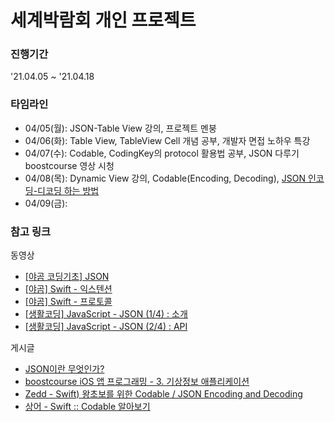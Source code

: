 
# 세계박람회 개인 프로젝트
### 진행기간
'21.04.05 ~ '21.04.18
### 타임라인
- 04/05(월): JSON-Table View 강의, 프로젝트 멘붕
- 04/06(화): Table View, TableView Cell 개념 공부, 개발자 면접 노하우 특강
- 04/07(수): Codable, CodingKey의 protocol 활용법 공부, JSON 다루기 boostcourse 영상 시청
- 04/08(목): Dynamic View 강의, Codable(Encoding, Decoding), [JSON 인코딩-디코딩 하는 방법](https://github.com/Kioding/ios-exposition-universelle/blob/main/Docs/json.md)
- 04/09(금):

### 참고 링크
동영상
- [[야곰 코딩기초] JSON](https://www.youtube.com/watch?v=jHML_8kdeoM)
- [[야곰] Swift - 익스텐션](https://www.youtube.com/watch?v=VRkCPbN_XPs)
- [[야곰] Swift - 프로토콜](https://www.youtube.com/watch?v=cjCgJPo3VM4&t=223s)
- [[생활코딩] JavaScript - JSON (1/4) : 소개](https://www.youtube.com/watch?v=MDK3xB6SuQk)
- [[생활코딩] JavaScript - JSON (2/4) : API](https://www.youtube.com/watch?v=P-ikNivpL9M)

게시글
- [JSON이란 무엇인가?](https://velog.io/@surim014/JSON%EC%9D%B4%EB%9E%80-%EB%AC%B4%EC%97%87%EC%9D%B8%EA%B0%80)
- [boostcourse iOS 앱 프로그래밍 - 3. 기상정보 애플리케이션](https://www.boostcourse.org/mo326/joinLectures/12973?isDesc=false)
- [Zedd - Swift) 왕초보를 위한 Codable / JSON Encoding and Decoding](https://zeddios.tistory.com/373)
- [상어 - Swift :: Codable 알아보기](https://shark-sea.kr/entry/Swift-Codable-%EC%95%8C%EC%95%84%EB%B3%B4%EA%B8%B0)
